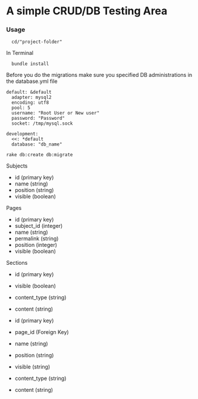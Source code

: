 
# A simple CRUD/DB Testing Area

### Usage
```unix
  cd/"project-folder"
```
In Terminal
```unix
  bundle install
```

Before you do the migrations make sure you specified DB administrations in the database.yml file

```
default: &default
  adapter: mysql2
  encoding: utf8
  pool: 5
  username: "Root User or New user"
  password: "Password"
  socket: /tmp/mysql.sock

development:
  <<: *default
  database: "db_name"

```

```unix
rake db:create db:migrate
```

Subjects
* id (primary key)
* name (string)
* position (string)
* visible (boolean)


Pages
* id (primary key)
* subject_id (integer)
* name (string)
* permalink (string)
* position (integer)
* visible (boolean)

Sections
* id (primary key)
* visible (boolean)
* content_type (string)
* content (string)

* id (primary key)
* page_id (Foreign Key)
* name (string)
* position (string)
* visible (string)
* content_type (string)
* content (string)
